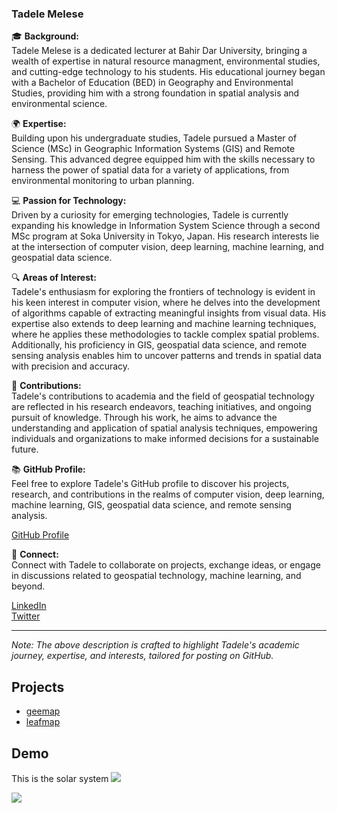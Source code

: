 
  ### Tadele Melese

🎓 **Background:**  
Tadele Melese is a dedicated lecturer at Bahir Dar University, bringing a wealth of expertise in natural resource managment, environmental studies, and cutting-edge technology to his students. His educational journey began with a Bachelor of Education (BED) in Geography and Environmental Studies, providing him with a strong foundation in spatial analysis and environmental science.

🌍 **Expertise:**  
Building upon his undergraduate studies, Tadele pursued a Master of Science (MSc) in Geographic Information Systems (GIS) and Remote Sensing. This advanced degree equipped him with the skills necessary to harness the power of spatial data for a variety of applications, from environmental monitoring to urban planning.

💻 **Passion for Technology:**  
Driven by a curiosity for emerging technologies, Tadele is currently expanding his knowledge in Information System Science through a second MSc program at Soka University in Tokyo, Japan. His research interests lie at the intersection of computer vision, deep learning, machine learning, and geospatial data science. 

🔍 **Areas of Interest:**  
Tadele's enthusiasm for exploring the frontiers of technology is evident in his keen interest in computer vision, where he delves into the development of algorithms capable of extracting meaningful insights from visual data. His expertise also extends to deep learning and machine learning techniques, where he applies these methodologies to tackle complex spatial problems. Additionally, his proficiency in GIS, geospatial data science, and remote sensing analysis enables him to uncover patterns and trends in spatial data with precision and accuracy.

🚀 **Contributions:**  
Tadele's contributions to academia and the field of geospatial technology are reflected in his research endeavors, teaching initiatives, and ongoing pursuit of knowledge. Through his work, he aims to advance the understanding and application of spatial analysis techniques, empowering individuals and organizations to make informed decisions for a sustainable future.

📚 **GitHub Profile:**  
Feel free to explore Tadele's GitHub profile to discover his projects, research, and contributions in the realms of computer vision, deep learning, machine learning, GIS, geospatial data science, and remote sensing analysis.

[GitHub Profile](https://github.com/Tadele-23)

🌟 **Connect:**  
Connect with Tadele to collaborate on projects, exchange ideas, or engage in discussions related to geospatial technology, machine learning, and beyond.

[LinkedIn](https://www.linkedin.com/in/tadele-melese)  
[Twitter](https://twitter.com/TadeleMelese)  

---

*Note: The above description is crafted to highlight Tadele's academic journey, expertise, and interests, tailored for posting on GitHub.*

## Projects
- [geemap](https://geemap.org) 
- [leafmap](https://leafmap.org)

## Demo

This is the solar system
![](https://i.pinimg.com/564x/b9/5b/c6/b95bc6c516c73f21252c6f2f4eb2760e.jpg)

![](https://i.gifer.com/embedded/download/TFSQ.gif)
